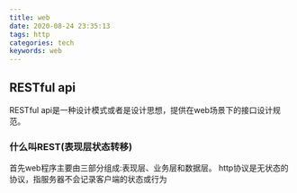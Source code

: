 ```yaml
---
title: web
date: 2020-08-24 23:35:13
tags: http
categories: tech
keywords: web
---
```


## RESTful api
RESTful api是一种设计模式或者是设计思想，提供在web场景下的接口设计规范。
### 什么叫REST(表现层状态转移)
首先web程序主要由三部分组成:表现层、业务层和数据层。
http协议是无状态的协议，指服务器不会记录客户端的状态或行为
